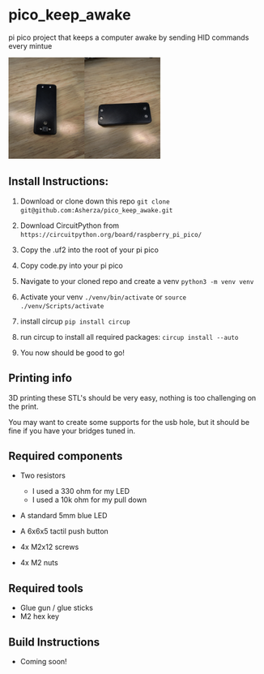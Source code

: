 # pico_keep_awake
pi pico project that keeps a computer awake by sending HID commands every mintue

<img
  src="assets/top.jpg"
  alt="Alt text"
  title="Optional title"
  style="display: inline-block; margin: 0 auto; max-width: 150px"><img
  src="assets/bottom.jpg"
  alt="Alt text"
  title="Optional title"
  style="display: inline-block; margin: 0 auto; max-width: 150px">

## Install Instructions:

  1. Download or clone down this repo `git clone git@github.com:Asherza/pico_keep_awake.git `

  2. Download CircuitPython from `https://circuitpython.org/board/raspberry_pi_pico/`

  3. Copy the .uf2 into the root of your pi pico

  4. Copy code.py into your pi pico

  5. Navigate to your cloned repo and create a venv `python3 -m venv venv`

  6. Activate your venv `./venv/bin/activate` or `source ./venv/Scripts/activate`

  7. install circup `pip install circup`

  8. run circup to install all required packages: `circup install --auto`

  9. You now should be good to go!


## Printing info
3D printing these STL's should be very easy, nothing is too challenging on the print.

You may want to create some supports for the usb hole, but it should be fine if you have your bridges tuned in.

## Required components

- Two resistors
    - I used a 330 ohm for my LED
    - I used a 10k ohm for my pull down


- A standard 5mm blue LED
- A 6x6x5 tactil push button
- 4x M2x12 screws
- 4x M2 nuts

## Required tools

- Glue gun / glue sticks
- M2 hex key

## Build Instructions

- Coming soon!

